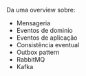 Da uma overview sobre: 
- Mensageria
- Eventos de dominio
- Eventos de aplicação
- Consistência eventual 
- Outbox pattern
- RabbitMQ
- Kafka


